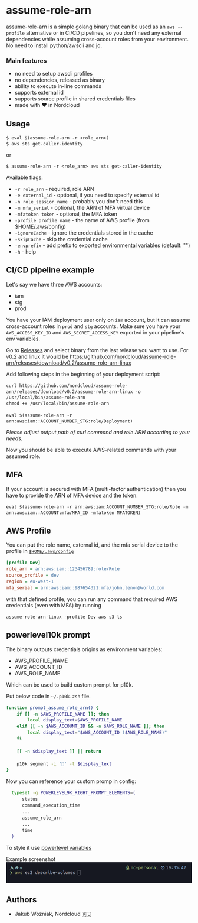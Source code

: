 # assume-role-arn

assume-role-arn is a simple golang binary that can be used as an `aws --profile`
alternative or in CI/CD pipelines, so you don't need any external dependencies
while assuming cross-account roles from your environment. No need to install
python/awscli and jq.

### Main features
* no need to setup awscli profiles
* no dependencies, released as binary
* ability to execute in-line commands
* supports external id
* supports source profile in shared credentials files
* made with ❤️ in Nordcloud

## Usage
```
$ eval $(assume-role-arn -r <role_arn>)
$ aws sts get-caller-identity
```
or
```
$ assume-role-arn -r <role_arn> aws sts get-caller-identity
```

Available flags:

*  `-r role_arn` - required, role ARN
*  `-e external_id` - optional, if you need to specify external id
*  `-n role_session_name` - probably you don't need this
*  `-m mfa_serial` - optional, the ARN of MFA virtual device
*  `-mfatoken token` - optional, the MFA token
*  `-profile profile_name` - the name of AWS profile (from $HOME/.aws/config)
*  `-ignoreCache` - ignore the credentials stored in the cache
*  `-skipCache` - skip the credential cache
*  `-envprefix` - add prefix to exported environmental variables (default: "")
*  `-h` - help

## CI/CD pipeline example
Let's say we have three AWS accounts:
* iam
* stg
* prod

You have your IAM deployment user only on `iam` account, but it can assume
cross-account roles in `prod` and `stg` accounts.  Make sure you have your
`AWS_ACCESS_KEY_ID` and `AWS_SECRET_ACCESS_KEY` exported in your pipeline's env
variables.

Go to [Releases](https://github.com/nordcloud/assume-role-arn/releases) and
select binary from the last release you want to use. For v0.2 and linux it would
be
https://github.com/nordcloud/assume-role-arn/releases/download/v0.2/assume-role-arn-linux

Add following steps in the beginning of your deployment script:
```
curl https://github.com/nordcloud/assume-role-arn/releases/download/v0.2/assume-role-arn-linux -o /usr/local/bin/assume-role-arn
chmod +x /usr/local/bin/assume-role-arn

eval $(assume-role-arn -r arn:aws:iam::ACCOUNT_NUMBER_STG:role/Deployment)
```

*Please adjust output path of curl command and role ARN according to your needs.*

Now you should be able to execute AWS-related commands with your assumed role.

## MFA

If your account is secured with MFA (multi-factor authentication) then you have
to provide the ARN of MFA device and the token:
```
eval $(assume-role-arn -r arn:aws:iam:ACCOUNT_NUMBER_STG:role/Role -m arn:aws:iam::ACCOUNT:mfa/MFA_ID -mfatoken MFATOKEN)
```

## AWS Profile

You can put the role name, external id, and the mfa serial device to the profile
in
[`$HOME/.aws/config`](https://docs.aws.amazon.com/cli/latest/userguide/cli-configure-profiles.html)

```ini
[profile Dev]
role_arn = arn:aws:iam::123456789:role/Role
source_profile = dev
region = eu-west-1
mfa_serial = arn:aws:iam::987654321:mfa/john.lenon@world.com
```

with that defined profile, you can run any command that required AWS credentials
(even with MFA) by running
```shell script
assume-role-arn-linux -profile Dev aws s3 ls
```

## powerlevel10k prompt
The binary outputs credentials origins as environment variables:

- AWS_PROFILE_NAME
- AWS_ACCOUNT_ID
- AWS_ROLE_NAME

Which can be used to build custom prompt for p10k.


Put below code in `~/.p10k.zsh` file.

```sh
function prompt_assume_role_arn() {
    if [[ -n $AWS_PROFILE_NAME ]]; then
        local display_text=$AWS_PROFILE_NAME
    elif [[ -n $AWS_ACCOUNT_ID && -n $AWS_ROLE_NAME ]]; then
        local display_text="$AWS_ACCOUNT_ID ($AWS_ROLE_NAME)"
    fi

    [[ -n $display_text ]] || return

    p10k segment -i '' -t $display_text
}
```

Now you can reference your custom promp in config:
```sh
  typeset -g POWERLEVEL9K_RIGHT_PROMPT_ELEMENTS=(
      status
      command_execution_time
      ...
      assume_role_arn
      ...
      time
  )
```

To style it use [powerlevel variables](https://github.com/romkatv/powerlevel10k/blob/master/internal/p10k.zsh#L6741)

Example screenshot
![p10k prompt example](screenshots/p10k-prompt-example.png "p10k prompt example")


## Authors
* Jakub Woźniak, Nordcloud 🇵🇱
